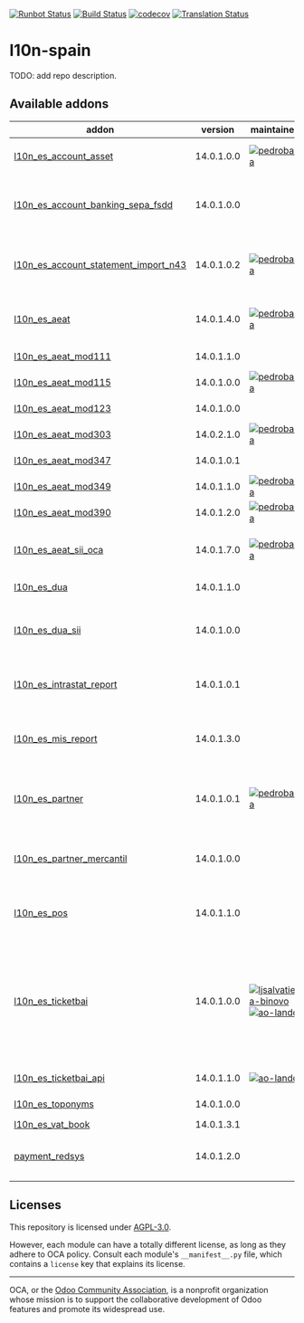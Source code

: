 [![Runbot Status](https://runbot.odoo-community.org/runbot/badge/flat/189/14.0.svg)](https://runbot.odoo-community.org/runbot/repo/github-com-oca-l10n-spain-189)
[![Build Status](https://travis-ci.com/OCA/l10n-spain.svg?branch=14.0)](https://travis-ci.com/OCA/l10n-spain)
[![codecov](https://codecov.io/gh/OCA/l10n-spain/branch/14.0/graph/badge.svg)](https://codecov.io/gh/OCA/l10n-spain)
[![Translation Status](https://translation.odoo-community.org/widgets/l10n-spain-14-0/-/svg-badge.svg)](https://translation.odoo-community.org/engage/l10n-spain-14-0/?utm_source=widget)

<!-- /!\ do not modify above this line -->

# l10n-spain

TODO: add repo description.

<!-- /!\ do not modify below this line -->

<!-- prettier-ignore-start -->

[//]: # (addons)

Available addons
----------------
addon | version | maintainers | summary
--- | --- | --- | ---
[l10n_es_account_asset](l10n_es_account_asset/) | 14.0.1.0.0 | [![pedrobaeza](https://github.com/pedrobaeza.png?size=30px)](https://github.com/pedrobaeza) | Gestión de activos fijos para España
[l10n_es_account_banking_sepa_fsdd](l10n_es_account_banking_sepa_fsdd/) | 14.0.1.0.0 |  | Account Banking Sepa - FSDD (Anticipos de crédito)
[l10n_es_account_statement_import_n43](l10n_es_account_statement_import_n43/) | 14.0.1.0.2 | [![pedrobaeza](https://github.com/pedrobaeza.png?size=30px)](https://github.com/pedrobaeza) | Importación de extractos bancarios españoles (Norma 43)
[l10n_es_aeat](l10n_es_aeat/) | 14.0.1.4.0 | [![pedrobaeza](https://github.com/pedrobaeza.png?size=30px)](https://github.com/pedrobaeza) | Modulo base para declaraciones de la AEAT
[l10n_es_aeat_mod111](l10n_es_aeat_mod111/) | 14.0.1.1.0 |  | AEAT modelo 111
[l10n_es_aeat_mod115](l10n_es_aeat_mod115/) | 14.0.1.0.0 | [![pedrobaeza](https://github.com/pedrobaeza.png?size=30px)](https://github.com/pedrobaeza) | AEAT modelo 115
[l10n_es_aeat_mod123](l10n_es_aeat_mod123/) | 14.0.1.0.0 |  | AEAT modelo 123
[l10n_es_aeat_mod303](l10n_es_aeat_mod303/) | 14.0.2.1.0 | [![pedrobaeza](https://github.com/pedrobaeza.png?size=30px)](https://github.com/pedrobaeza) | AEAT modelo 303
[l10n_es_aeat_mod347](l10n_es_aeat_mod347/) | 14.0.1.0.1 |  | AEAT modelo 347
[l10n_es_aeat_mod349](l10n_es_aeat_mod349/) | 14.0.1.1.0 | [![pedrobaeza](https://github.com/pedrobaeza.png?size=30px)](https://github.com/pedrobaeza) | Modelo 349 AEAT
[l10n_es_aeat_mod390](l10n_es_aeat_mod390/) | 14.0.1.2.0 | [![pedrobaeza](https://github.com/pedrobaeza.png?size=30px)](https://github.com/pedrobaeza) | AEAT modelo 390
[l10n_es_aeat_sii_oca](l10n_es_aeat_sii_oca/) | 14.0.1.7.0 | [![pedrobaeza](https://github.com/pedrobaeza.png?size=30px)](https://github.com/pedrobaeza) | Suministro Inmediato de Información en el IVA
[l10n_es_dua](l10n_es_dua/) | 14.0.1.1.0 |  | Importaciones con DUA
[l10n_es_dua_sii](l10n_es_dua_sii/) | 14.0.1.0.0 |  | Suministro Inmediato de Información de importaciones con DUA
[l10n_es_intrastat_report](l10n_es_intrastat_report/) | 14.0.1.0.1 |  | Spanish Intrastat Product Declaration
[l10n_es_mis_report](l10n_es_mis_report/) | 14.0.1.3.0 |  | Plantillas MIS Builder para informes contables españoles
[l10n_es_partner](l10n_es_partner/) | 14.0.1.0.1 | [![pedrobaeza](https://github.com/pedrobaeza.png?size=30px)](https://github.com/pedrobaeza) | Adaptación de los clientes, proveedores y bancos para España
[l10n_es_partner_mercantil](l10n_es_partner_mercantil/) | 14.0.1.0.0 |  | Añade los datos del registro mercantil a la empresa
[l10n_es_pos](l10n_es_pos/) | 14.0.1.1.0 |  | Punto de venta adaptado a la legislación española
[l10n_es_ticketbai](l10n_es_ticketbai/) | 14.0.1.0.0 | [![ljsalvatierra-binovo](https://github.com/ljsalvatierra-binovo.png?size=30px)](https://github.com/ljsalvatierra-binovo) [![ao-landoo](https://github.com/ao-landoo.png?size=30px)](https://github.com/ao-landoo) | TicketBAI - declaración de todas las operaciones de venta realizadas por las personas y entidades que desarrollan actividades económicas
[l10n_es_ticketbai_api](l10n_es_ticketbai_api/) | 14.0.1.1.0 | [![ao-landoo](https://github.com/ao-landoo.png?size=30px)](https://github.com/ao-landoo) | TicketBAI - API
[l10n_es_toponyms](l10n_es_toponyms/) | 14.0.1.0.0 |  | Topónimos españoles
[l10n_es_vat_book](l10n_es_vat_book/) | 14.0.1.3.1 |  | Libro de IVA
[payment_redsys](payment_redsys/) | 14.0.1.2.0 |  | Payment Acquirer: Redsys Implementation

[//]: # (end addons)

<!-- prettier-ignore-end -->

## Licenses

This repository is licensed under [AGPL-3.0](LICENSE).

However, each module can have a totally different license, as long as they adhere to OCA
policy. Consult each module's `__manifest__.py` file, which contains a `license` key
that explains its license.

----

OCA, or the [Odoo Community Association](http://odoo-community.org/), is a nonprofit
organization whose mission is to support the collaborative development of Odoo features
and promote its widespread use.
